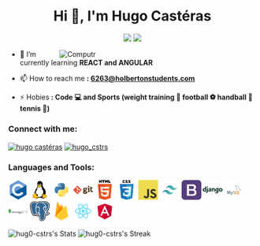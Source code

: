 <h1 align="center">Hi 👋, I'm Hugo Castéras</h1>
  <p align="center"><a href="https://github.com/hug0-cstrs"><img src="https://readme-typing-svg.demolab.com?font=&color=0D0EFF&lines=Student+%2F+Developer+%2F+France+;%F0%9F%9A%80+Holberton+School+Toulouse;%F0%9F%96%A5+Define+Your+Future"></a>
<img src="https://images.squarespace-cdn.com/content/v1/60bf70d860f31b4f60455443/5fbe5784-581c-4b7b-931f-8137e8f33476/Holberton+School.png"></p>

<img src="https://raw.githubusercontent.com/MicaelliMedeiros/micaellimedeiros/master/image/computer-illustration.png" min-width="400px" max-width="400px" width="400px" align="right" alt="Computr">
 
- 🌱 I’m currently learning **REACT and ANGULAR**

- 📫 How to reach me **: 6263@holbertonstudents.com**

- ⚡ Hobies **: Code :computer: and Sports (weight training 💪 football :soccer: handball :handball_person: tennis :tennis:)**

<h3 align="left">Connect with me:</h3>
<p align="left">
<a href="https://www.linkedin.com/in/hugo-casteras/" target="blank"><img align="center" src="https://raw.githubusercontent.com/rahuldkjain/github-profile-readme-generator/master/src/images/icons/Social/linked-in-alt.svg" alt="hugo castéras" height="30" width="40" /></a>
<a href="https://instagram.com/hugo_cstrs" target="blank"><img align="center" src="https://raw.githubusercontent.com/rahuldkjain/github-profile-readme-generator/master/src/images/icons/Social/instagram.svg" alt="hugo_cstrs" height="30" width="40" /></a>
</p>

<h3 align="left">Languages and Tools:</h3>
<code><img height="40" alt="c" src="https://raw.githubusercontent.com/devicons/devicon/master/icons/c/c-original.svg"></code>
<code><img height="40" alt="linux" src="https://raw.githubusercontent.com/github/explore/80688e429a7d4ef2fca1e82350fe8e3517d3494d/topics/linux/linux.png"></code>
<code><img height="40" alt="python" src="https://raw.githubusercontent.com/github/explore/80688e429a7d4ef2fca1e82350fe8e3517d3494d/topics/python/python.png"></code>
<code><img height="40" alt="git" src="https://raw.githubusercontent.com/github/explore/5c058a388828bb5fde0bcafd4bc867b5bb3f26f3/topics/git/git.png"></code>
<code><img height="40" alt="html" src="https://raw.githubusercontent.com/github/explore/80688e429a7d4ef2fca1e82350fe8e3517d3494d/topics/html/html.png"></code>
<code><img height="40" alt="css" src="https://raw.githubusercontent.com/github/explore/80688e429a7d4ef2fca1e82350fe8e3517d3494d/topics/css/css.png"></code>
<code><img height="40" alt="javascript" src="https://raw.githubusercontent.com/github/explore/80688e429a7d4ef2fca1e82350fe8e3517d3494d/topics/javascript/javascript.png"></code>
<code><img height="40" alt="css" src="https://raw.githubusercontent.com/github/explore/80688e429a7d4ef2fca1e82350fe8e3517d3494d/topics/tailwind/tailwind.png"></code>
<code><img height="40" alt="css" src="https://raw.githubusercontent.com/github/explore/80688e429a7d4ef2fca1e82350fe8e3517d3494d/topics/bootstrap/bootstrap.png"></code>
<code><img height="40" alt="css" src="https://raw.githubusercontent.com/github/explore/80688e429a7d4ef2fca1e82350fe8e3517d3494d/topics/django/django.png"></code>
<code><img height="40" alt="css" src="https://raw.githubusercontent.com/github/explore/80688e429a7d4ef2fca1e82350fe8e3517d3494d/topics/mysql/mysql.png"></code>
<code><img height="40" alt="css" src="https://raw.githubusercontent.com/github/explore/80688e429a7d4ef2fca1e82350fe8e3517d3494d/topics/mongodb/mongodb.png"></code>
<code><img height="40" alt="css" src="https://raw.githubusercontent.com/github/explore/80688e429a7d4ef2fca1e82350fe8e3517d3494d/topics/postgresql/postgresql.png"></code>
<code><img height="40" alt="css" src="https://raw.githubusercontent.com/github/explore/80688e429a7d4ef2fca1e82350fe8e3517d3494d/topics/firebase/firebase.png"></code>
<code><img height="40" alt="css" src="https://raw.githubusercontent.com/github/explore/80688e429a7d4ef2fca1e82350fe8e3517d3494d/topics/react/react.png"></code>
<code><img height="40" alt="css" src="https://raw.githubusercontent.com/github/explore/80688e429a7d4ef2fca1e82350fe8e3517d3494d/topics/angular/angular.png"></code>









![hug0-cstrs's Stats](https://github-readme-stats.vercel.app/api?username=hug0-cstrs&theme=highcontrast&show_icons=true&hide_border=true&count_private=true)
![hug0-cstrs's Streak](https://github-readme-streak-stats.herokuapp.com/?user=hug0-cstrs&theme=highcontrast&hide_border=true)
